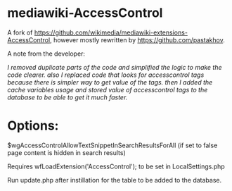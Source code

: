 # mediawiki-AccessControl

A fork of https://github.com/wikimedia/mediawiki-extensions-AccessControl, however mostly rewritten by https://github.com/pastakhov.

A note from the developer:

*I removed duplicate parts of the code and simplified the logic to make the code clearer.
also I replaced code that looks for accesscontrol tags because there is simpler way to get value of the tags. then I added the cache variables usage and stored value of accesscontrol tags to the database to be able to get it much faster.*

# Options:
$wgAccessControlAllowTextSnippetInSearchResultsForAll (if set to false page content is hidden in search results)

Requires wfLoadExtension('AccessControl'); to be set in LocalSettings.php

Run update.php after instillation for the table to be added to the database.
